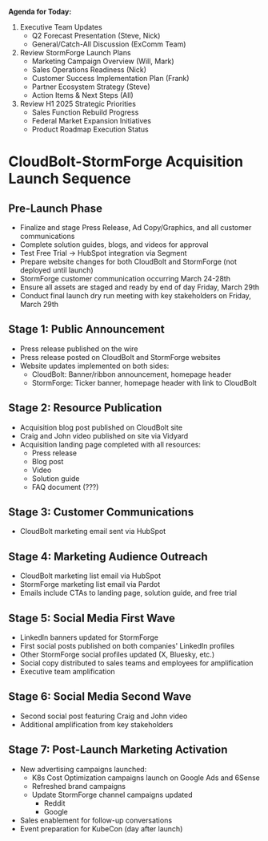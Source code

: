 **Agenda for Today:**  
1. Executive Team Updates
    - Q2 Forecast Presentation (Steve, Nick)
    - General/Catch-All Discussion (ExComm Team)
2. Review StormForge Launch Plans
    - Marketing Campaign Overview (Will, Mark)
    - Sales Operations Readiness (Nick)
    - Customer Success Implementation Plan (Frank)
    - Partner Ecosystem Strategy (Steve)
    - Action Items & Next Steps (All)
3. Review H1 2025 Strategic Priorities
    - Sales Function Rebuild Progress
    - Federal Market Expansion Initiatives
    - Product Roadmap Execution Status


# CloudBolt-StormForge Acquisition Launch Sequence

## Pre-Launch Phase
- Finalize and stage Press Release, Ad Copy/Graphics, and all customer communications
- Complete solution guides, blogs, and videos for approval
- Test Free Trial → HubSpot integration via Segment
- Prepare website changes for both CloudBolt and StormForge (not deployed until launch)
- StormForge customer communication occurring March 24-28th
- Ensure all assets are staged and ready by end of day Friday, March 29th
- Conduct final launch dry run meeting with key stakeholders on Friday, March 29th

## Stage 1: Public Announcement
- Press release published on the wire
- Press release posted on CloudBolt and StormForge websites
- Website updates implemented on both sides:
    - CloudBolt: Banner/ribbon announcement, homepage header
    - StormForge: Ticker banner, homepage header with link to CloudBolt

## Stage 2: Resource Publication
- Acquisition blog post published on CloudBolt site
- Craig and John video published on site via Vidyard
- Acquisition landing page completed with all resources:
    - Press release
    - Blog post
    - Video
    - Solution guide
    - FAQ document (???)

## Stage 3: Customer Communications
- CloudBolt marketing email sent via HubSpot

## Stage 4: Marketing Audience Outreach
- CloudBolt marketing list email via HubSpot
- StormForge marketing list email via Pardot
- Emails include CTAs to landing page, solution guide, and free trial

## Stage 5: Social Media First Wave
- LinkedIn banners updated for StormForge
- First social posts published on both companies' LinkedIn profiles
- Other StormForge social profiles updated (X, Bluesky, etc.)
- Social copy distributed to sales teams and employees for amplification
- Executive team amplification 

## Stage 6: Social Media Second Wave
- Second social post featuring Craig and John video
- Additional amplification from key stakeholders

## Stage 7: Post-Launch Marketing Activation
- New advertising campaigns launched:
    - K8s Cost Optimization campaigns launch on Google Ads and 6Sense
    - Refreshed brand campaigns
    - Update StormForge channel campaigns updated
	    - Reddit 
	    - Google
- Sales enablement for follow-up conversations
- Event preparation for KubeCon (day after launch)